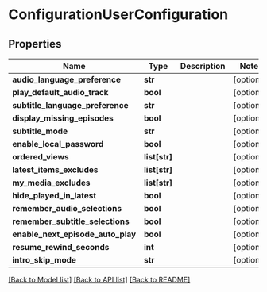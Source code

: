 # ConfigurationUserConfiguration

## Properties
Name | Type | Description | Notes
------------ | ------------- | ------------- | -------------
**audio_language_preference** | **str** |  | [optional] 
**play_default_audio_track** | **bool** |  | [optional] 
**subtitle_language_preference** | **str** |  | [optional] 
**display_missing_episodes** | **bool** |  | [optional] 
**subtitle_mode** | **str** |  | [optional] 
**enable_local_password** | **bool** |  | [optional] 
**ordered_views** | **list[str]** |  | [optional] 
**latest_items_excludes** | **list[str]** |  | [optional] 
**my_media_excludes** | **list[str]** |  | [optional] 
**hide_played_in_latest** | **bool** |  | [optional] 
**remember_audio_selections** | **bool** |  | [optional] 
**remember_subtitle_selections** | **bool** |  | [optional] 
**enable_next_episode_auto_play** | **bool** |  | [optional] 
**resume_rewind_seconds** | **int** |  | [optional] 
**intro_skip_mode** | **str** |  | [optional] 

[[Back to Model list]](../README.md#documentation-for-models) [[Back to API list]](../README.md#documentation-for-api-endpoints) [[Back to README]](../README.md)

